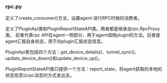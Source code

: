 ### rpc.py
定义了create_consumer()方法，设置agent 进行RPC时候的消费者。

定义了PluginApi类和PluginReportStateAPI类。两者都是继承自rpc.RpcProxy类。
前者代表rpc API在agent一侧部分，用于agent调用plugin的方法。后者是agent汇报自身状态，用于向plugin汇报状态信息。

PluginApi类包括四个方法：get_device_details()、tunnel_sync()、update_device_down()和update_device_up()。

PluginReportStateAPI类只提供一个方法：report_state，将agent获取的本地的状态信息以rpc消息的方式发出去。
